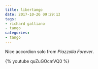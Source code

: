 ```yaml
---
title: libertango
date: 2017-10-26 09:29:13
tags:
- richard galliano
- tango
categories:
- tango
---
```


Nice accordion solo from *Piazzolla Forever*.

{% youtube quZuGOcmVQ0 %}
